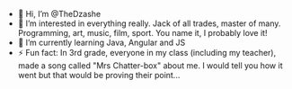 - 👋 Hi, I’m @TheDzashe
- 👀 I’m interested in everything really. Jack of all trades, master of many. Programming, art, music, film, sport. You name it, I probably love it!
- 🌱 I’m currently learning Java, Angular and JS
- ⚡ Fun fact: In 3rd grade, everyone in my class (including my teacher), made a song called "Mrs Chatter-box" about me. I would tell you how it went but that would be proving their point...

<!---
TheDzashe/TheDzashe is a ✨ special ✨ repository because its `README.md` (this file) appears on your GitHub profile.
You can click the Preview link to take a look at your changes.
--->
